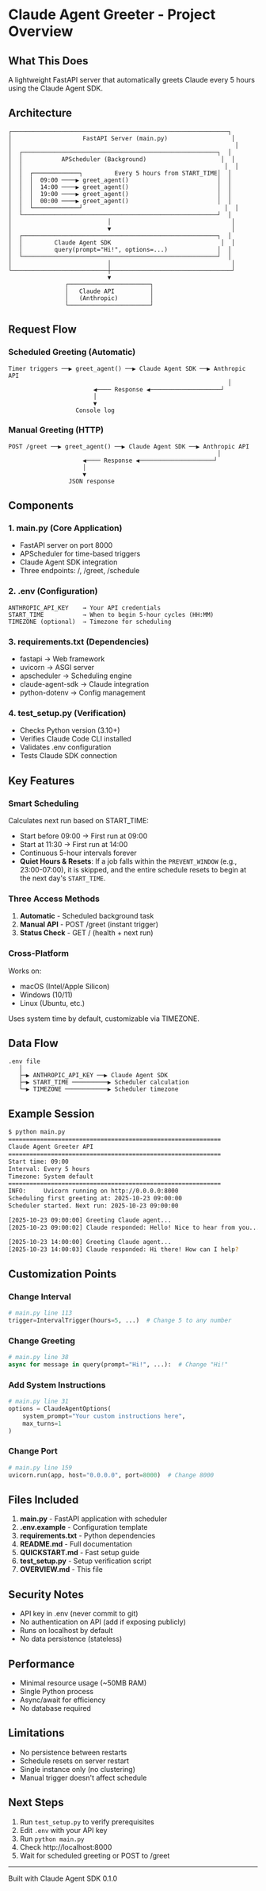 # Claude Agent Greeter - Project Overview

## What This Does

A lightweight FastAPI server that automatically greets Claude every 5 hours using the Claude Agent SDK.

## Architecture

```
┌─────────────────────────────────────────────────────────────┐
│                    FastAPI Server (main.py)                  │
│                                                               │
│  ┌───────────────────────────────────────────────────────┐  │
│  │           APScheduler (Background)                     │  │
│  │                                                         │  │
│  │  ┌─────────────┐         Every 5 hours from START_TIME│  │
│  │  │  09:00 ────▶ greet_agent()                         │  │
│  │  │  14:00 ────▶ greet_agent()                         │  │
│  │  │  19:00 ────▶ greet_agent()                         │  │
│  │  │  00:00 ────▶ greet_agent()                         │  │
│  │  └─────────────┘                                        │  │
│  └───────────────────────────────────────────────────────┘  │
│                           │                                  │
│                           ▼                                  │
│  ┌───────────────────────────────────────────────────────┐  │
│  │         Claude Agent SDK                               │  │
│  │         query(prompt="Hi!", options=...)              │  │
│  └───────────────────────────────────────────────────────┘  │
│                           │                                  │
└───────────────────────────┼──────────────────────────────────┘
                            ▼
                ┌───────────────────────┐
                │   Claude API          │
                │   (Anthropic)         │
                └───────────────────────┘
```

## Request Flow

### Scheduled Greeting (Automatic)
```
Timer triggers ──▶ greet_agent() ──▶ Claude Agent SDK ──▶ Anthropic API
                                                              │
                        ◀──── Response ◀────────────────────┘
                        │
                        ▼
                   Console log
```

### Manual Greeting (HTTP)
```
POST /greet ──▶ greet_agent() ──▶ Claude Agent SDK ──▶ Anthropic API
                                                           │
                     ◀──── Response ◀─────────────────────┘
                     │
                     ▼
                 JSON response
```

## Components

### 1. main.py (Core Application)
- FastAPI server on port 8000
- APScheduler for time-based triggers
- Claude Agent SDK integration
- Three endpoints: /, /greet, /schedule

### 2. .env (Configuration)
```
ANTHROPIC_API_KEY    → Your API credentials
START_TIME           → When to begin 5-hour cycles (HH:MM)
TIMEZONE (optional)  → Timezone for scheduling
```

### 3. requirements.txt (Dependencies)
- fastapi → Web framework
- uvicorn → ASGI server
- apscheduler → Scheduling engine
- claude-agent-sdk → Claude integration
- python-dotenv → Config management

### 4. test_setup.py (Verification)
- Checks Python version (3.10+)
- Verifies Claude Code CLI installed
- Validates .env configuration
- Tests Claude SDK connection

## Key Features

### Smart Scheduling
Calculates next run based on START_TIME:
- Start before 09:00 → First run at 09:00
- Start at 11:30 → First run at 14:00
- Continuous 5-hour intervals forever
- **Quiet Hours & Resets**: If a job falls within the `PREVENT_WINDOW` (e.g., 23:00-07:00), it is skipped, and the entire schedule resets to begin at the next day's `START_TIME`.

### Three Access Methods
1. **Automatic** - Scheduled background task
2. **Manual API** - POST /greet (instant trigger)
3. **Status Check** - GET / (health + next run)

### Cross-Platform
Works on:
- macOS (Intel/Apple Silicon)
- Windows (10/11)
- Linux (Ubuntu, etc.)

Uses system time by default, customizable via TIMEZONE.

## Data Flow

```
.env file
   │
   ├─▶ ANTHROPIC_API_KEY ──▶ Claude Agent SDK
   ├─▶ START_TIME ──────────▶ Scheduler calculation
   └─▶ TIMEZONE ────────────▶ Scheduler timezone
```

## Example Session

```bash
$ python main.py
============================================================
Claude Agent Greeter API
============================================================
Start time: 09:00
Interval: Every 5 hours
Timezone: System default
============================================================
INFO:     Uvicorn running on http://0.0.0.0:8000
Scheduling first greeting at: 2025-10-23 09:00:00
Scheduler started. Next run: 2025-10-23 09:00:00

[2025-10-23 09:00:00] Greeting Claude agent...
[2025-10-23 09:00:02] Claude responded: Hello! Nice to hear from you...

[2025-10-23 14:00:00] Greeting Claude agent...
[2025-10-23 14:00:03] Claude responded: Hi there! How can I help?
```

## Customization Points

### Change Interval
```python
# main.py line 113
trigger=IntervalTrigger(hours=5, ...)  # Change 5 to any number
```

### Change Greeting
```python
# main.py line 38
async for message in query(prompt="Hi!", ...):  # Change "Hi!"
```

### Add System Instructions
```python
# main.py line 31
options = ClaudeAgentOptions(
    system_prompt="Your custom instructions here",
    max_turns=1
)
```

### Change Port
```python
# main.py line 159
uvicorn.run(app, host="0.0.0.0", port=8000)  # Change 8000
```

## Files Included

1. **main.py** - FastAPI application with scheduler
2. **.env.example** - Configuration template
3. **requirements.txt** - Python dependencies
4. **README.md** - Full documentation
5. **QUICKSTART.md** - Fast setup guide
6. **test_setup.py** - Setup verification script
7. **OVERVIEW.md** - This file

## Security Notes

- API key in .env (never commit to git)
- No authentication on API (add if exposing publicly)
- Runs on localhost by default
- No data persistence (stateless)

## Performance

- Minimal resource usage (~50MB RAM)
- Single Python process
- Async/await for efficiency
- No database required

## Limitations

- No persistence between restarts
- Schedule resets on server restart
- Single instance only (no clustering)
- Manual trigger doesn't affect schedule

## Next Steps

1. Run `test_setup.py` to verify prerequisites
2. Edit `.env` with your API key
3. Run `python main.py`
4. Check http://localhost:8000
5. Wait for scheduled greeting or POST to /greet

---

Built with Claude Agent SDK 0.1.0
